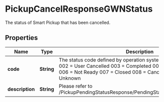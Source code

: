 

# PickupCancelResponseGWNStatus

The status of Smart Pickup that has been cancelled.

## Properties

| Name | Type | Description | Notes |
|------------ | ------------- | ------------- | -------------|
|**code** | **String** | The status code defined by operation system. 001 &#x3D; User Triggered 002 &#x3D; User Cancelled 003 &#x3D; Completed 004 &#x3D; Missed 005 &#x3D; Not In 006 &#x3D; Not Ready 007 &#x3D; Closed 008 &#x3D; Cancelled By Driver 999 &#x3D; Unknown |  |
|**description** | **String** | Please refer to /PickupPendingStatusResponse/PendingStatus/PickupStatusMessage |  [optional] |



